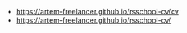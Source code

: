 * https://artem-freelancer.github.io/rsschool-cv/cv
* https://artem-freelancer.github.io/rsschool-cv/
